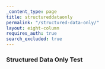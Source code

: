 ```yaml
---
_content_type: page
title: structureddataonly
permalink: "/structured-data-only/"
layout: eight-column
requires_auth: true
search_excluded: true
---
```


<h3>Structured Data Only Test</h3><simple-fred data-form-name="structureddataonly"></simple-fred>
